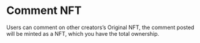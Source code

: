 # Comment NFT

Users can comment on other creators’s Original NFT, the comment posted will be minted as a NFT, which you have the total ownership.
